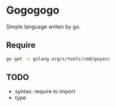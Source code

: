 # Gogogogo

Simple language writen by go.

## Require

```sh
go get -u golang.org/x/tools/cmd/goyacc
```

## TODO

+ syntax: require to import
+ type

